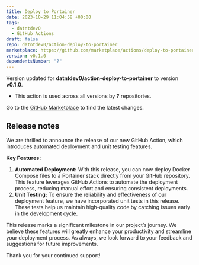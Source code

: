 ```yaml
---
title: Deploy to Portainer
date: 2023-10-29 11:04:58 +00:00
tags:
  - datntdev0
  - GitHub Actions
draft: false
repo: datntdev0/action-deploy-to-portainer
marketplace: https://github.com/marketplace/actions/deploy-to-portainer
version: v0.1.0
dependentsNumber: "?"
---
```



Version updated for **datntdev0/action-deploy-to-portainer** to version **v0.1.0**.
- This action is used across all versions by **?** repositories.

Go to the [GitHub Marketplace](https://github.com/marketplace/actions/deploy-to-portainer) to find the latest changes.

## Release notes

We are thrilled to announce the release of our new GitHub Action, which introduces automated deployment and unit testing features.

**Key Features:**

1. **Automated Deployment:** With this release, you can now deploy Docker Compose files to a Portainer stack directly from your GitHub repository. This feature leverages GitHub Actions to automate the deployment process, reducing manual effort and ensuring consistent deployments.
2. **Unit Testing:** To ensure the reliability and effectiveness of our deployment feature, we have incorporated unit tests in this release. These tests help us maintain high-quality code by catching issues early in the development cycle.

This release marks a significant milestone in our project’s journey. We believe these features will greatly enhance your productivity and streamline your deployment process. As always, we look forward to your feedback and suggestions for future improvements.

Thank you for your continued support!
